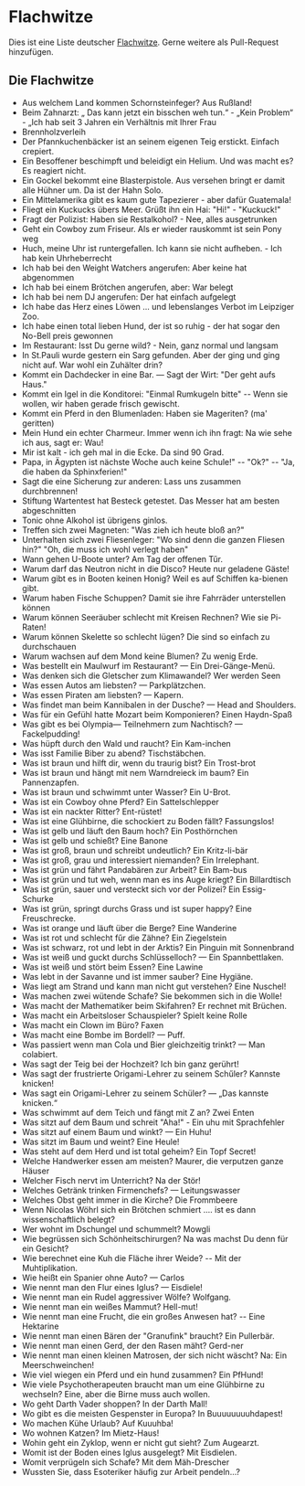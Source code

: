 # Flachwitze

Dies ist eine Liste deutscher [Flachwitze](https://de.wikipedia.org/wiki/Kalauer).
Gerne weitere als Pull-Request hinzufügen.

## Die Flachwitze

- Aus welchem Land kommen Schornsteinfeger? Aus Rußland!
- Beim Zahnarzt: „ Das kann jetzt ein bisschen weh tun.“ - „Kein Problem“ - „Ich hab seit 3 Jahren ein Verhältnis mit Ihrer Frau
- Brennholzverleih
- Der Pfannkuchenbäcker ist an seinem eigenen Teig erstickt. Einfach crepiert.
- Ein Besoffener beschimpft und beleidigt ein Helium. Und was macht es? Es reagiert nicht.
- Ein Gockel bekommt eine Blasterpistole. Aus versehen bringt er damit alle Hühner um. Da ist der Hahn Solo.
- Ein Mittelamerika gibt es kaum gute Tapezierer - aber dafür Guatemala!
- Fliegt ein Kuckucks übers Meer. Grüßt ihn ein Hai: "Hi!" - "Kuckuck!"
- Fragt der Polizist: Haben sie Restalkohol? - Nee, alles ausgetrunken
- Geht ein Cowboy zum Friseur. Als er wieder rauskommt ist sein Pony weg
- Huch, meine Uhr ist runtergefallen. Ich kann sie nicht aufheben. - Ich hab kein Uhrheberrecht
- Ich hab bei den Weight Watchers angerufen: Aber keine hat abgenommen
- Ich hab bei einem Brötchen angerufen, aber: War belegt
- Ich hab bei nem DJ angerufen: Der hat einfach aufgelegt
- Ich habe das Herz eines Löwen ... und lebenslanges Verbot im Leipziger Zoo.
- Ich habe einen total lieben Hund, der ist so ruhig - der hat sogar den No-Bell preis gewonnen
- Im Restaurant: Isst Du gerne wild? - Nein, ganz normal und langsam
- In St.Pauli wurde gestern ein Sarg gefunden. Aber der ging und ging nicht auf. War wohl ein Zuhälter drin?
- Kommt ein Dachdecker in eine Bar. — Sagt der Wirt: "Der geht aufs Haus."
- Kommt ein Igel in die Konditorei: "Einmal Rumkugeln bitte" -- Wenn sie wollen, wir haben gerade frisch gewischt.
- Kommt ein Pferd in den Blumenladen: Haben sie Mageriten? (ma' geritten)
- Mein Hund ein echter Charmeur. Immer wenn ich ihn fragt: Na wie sehe ich aus, sagt er: Wau!
- Mir ist kalt - ich geh mal in die Ecke. Da sind 90 Grad.
- Papa, in Ägypten ist nächste Woche auch keine Schule!" -- "Ok?" -- "Ja, die haben da Sphinxferien!"
- Sagt die eine Sicherung zur anderen: Lass uns zusammen durchbrennen!
- Stiftung Wartentest hat Besteck getestet. Das Messer hat am besten abgeschnitten
- Tonic ohne Alkohol ist übrigens ginlos.
- Treffen sich zwei Magneten: "Was zieh ich heute bloß an?"
- Unterhalten sich zwei Fliesenleger: "Wo sind denn die ganzen Fliesen hin?" "Oh, die muss ich wohl verlegt haben"
- Wann gehen U-Boote unter? Am Tag der offenen Tűr.
- Warum darf das Neutron nicht in die Disco? Heute nur geladene Gäste!
- Warum gibt es in Booten keinen Honig? Weil es auf Schiffen ka-bienen gibt.
- Warum haben Fische Schuppen? Damit sie ihre Fahrräder unterstellen können
- Warum können Seeräuber schlecht mit Kreisen Rechnen? Wie sie Pi-Raten!
- Warum können Skelette so schlecht lügen? Die sind so einfach zu durchschauen
- Warum wachsen auf dem Mond keine Blumen? Zu wenig Erde.
- Was bestellt ein Maulwurf im Restaurant? — Ein Drei-Gänge-Menü.
- Was denken sich die Gletscher zum Klimawandel? Wer werden Seen
- Was essen Autos am liebsten? — Parkplätzchen.
- Was essen Piraten am liebsten? — Kapern.
- Was findet man beim Kannibalen in der Dusche? — Head and Shoulders.
- Was für ein Gefühl hatte Mozart beim Komponieren? Einen Haydn-Spaß
- Was gibt es bei Olympia— Teilnehmern zum Nachtisch? — Fackelpudding!
- Was hüpft durch den Wald und raucht? Ein Kam-inchen
- Was isst Familie Biber zu abend? Tischstäbchen.
- Was ist braun und hilft dir, wenn du traurig bist? Ein Trost-brot
- Was ist braun und hängt mit nem Warndreieck im baum? Ein Pannenzapfen.
- Was ist braun und schwimmt unter Wasser? Ein U-Brot.
- Was ist ein Cowboy ohne Pferd? Ein Sattelschlepper
- Was ist ein nackter Ritter? Ent-rüstet!
- Was ist eine Glühbirne, die schockiert zu Boden fällt? Fassungslos!
- Was ist gelb und läuft den Baum hoch? Ein Posthörnchen
- Was ist gelb und schießt? Eine Banone
- Was ist groß, braun und schreibt undeutlich? Ein Kritz-li-bär
- Was ist groß, grau und interessiert niemanden? Ein Irrelephant.
- Was ist grün und fährt Pandabären zur Arbeit? Ein Bam-bus
- Was ist grün und tut weh, wenn man es ins Auge kriegt? Ein Billardtisch
- Was ist grün, sauer und versteckt sich vor der Polizei? Ein Essig-Schurke
- Was ist grün, springt durchs Grass und ist super happy? Eine Freuschrecke.
- Was ist orange und läuft über die Berge? Eine Wanderine
- Was ist rot und schlecht fűr die Zähne? Ein Ziegelstein
- Was ist schwarz, rot und lebt in der Arktis? Ein Pinguin mit Sonnenbrand
- Was ist weiß und guckt durchs Schlüsselloch? — Ein Spannbettlaken.
- Was ist weiß und stört beim Essen? Eine Lawine
- Was lebt in der Savanne und ist immer sauber? Eine Hygiäne.
- Was liegt am Strand und kann man nicht gut verstehen? Eine Nuschel!
- Was machen zwei wütende Schafe? Sie bekommen sich in die Wolle!
- Was macht der Mathematiker beim Skifahren? Er rechnet mit Brüchen.
- Was macht ein Arbeitsloser Schauspieler? Spielt keine Rolle
- Was macht ein Clown im Büro? Faxen
- Was macht eine Bombe im Bordell? — Puff.
- Was passiert wenn man Cola und Bier gleichzeitig trinkt? — Man colabiert.
- Was sagt der Teig bei der Hochzeit? Ich bin ganz gerührt!
- Was sagt der frustrierte Origami-Lehrer zu seinem Schűler? Kannste knicken!
- Was sagt ein Origami-Lehrer zu seinem Schüler? — „Das kannste knicken.“
- Was schwimmt auf dem Teich und fängt mit Z an? Zwei Enten
- Was sitzt auf dem Baum und schreit "Aha!" - Ein uhu mit Sprachfehler
- Was sitzt auf einem Baum und winkt? — Ein Huhu!
- Was sitzt im Baum und weint? Eine Heule!
- Was steht auf dem Herd und ist total geheim? Ein Topf Secret!
- Welche Handwerker essen am meisten? Maurer, die verputzen ganze Häuser
- Welcher Fisch nervt im Unterricht? Na der Stör!
- Welches Getränk trinken Firmenchefs? — Leitungswasser
- Welches Obst geht immer in die Kirche? Die Frommbeere
- Wenn Nicolas Wöhrl sich ein Brötchen schmiert .... ist es dann wissenschaftlich belegt?
- Wer wohnt im Dschungel und schummelt? Mowgli
- Wie begrüssen sich Schönheitschirurgen? Na was machst Du denn für ein Gesicht?
- Wie berechnet eine Kuh die Fläche ihrer Weide? -- Mit der Muhtiplikation.
- Wie heißt ein Spanier ohne Auto? — Carlos
- Wie nennt man den Flur eines Iglus? — Eisdiele!
- Wie nennt man ein Rudel aggressiver Wölfe? Wolfgang.
- Wie nennt man ein weißes Mammut? Hell-mut!
- Wie nennt man eine Frucht, die ein großes Anwesen hat? -- Eine Hektarine
- Wie nennt man einen Bären der "Granufink" braucht? Ein Pullerbär.
- Wie nennt man einen Gerd, der den Rasen mäht? Gerd-ner
- Wie nennt man einen kleinen Matrosen, der sich nicht wäscht? Na: Ein Meerschweinchen!
- Wie viel wiegen ein Pferd und ein hund zusammen? Ein PfHund!
- Wie viele Psychotherapeuten braucht man um eine Glühbirne zu wechseln? Eine, aber die Birne muss auch wollen.
- Wo geht Darth Vader shoppen? In der Darth Mall!
- Wo gibt es die meisten Gespenster in Europa? In Buuuuuuuuhdapest!
- Wo machen Kühe Urlaub? Auf Kuuuhba!
- Wo wohnen Katzen? Im Mietz-Haus!
- Wohin geht ein Zyklop, wenn er nicht gut sieht? Zum Augearzt.
- Womit ist der Boden eines Iglus ausgelegt? Mit Eisdielen.
- Womit verprügeln sich Schafe? Mit dem Mäh-Drescher
- Wussten Sie, dass Esoteriker häufig zur Arbeit pendeln...?
